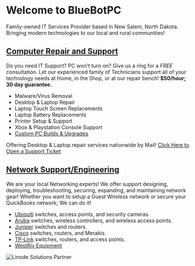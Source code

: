 # Welcome to BlueBotPC

Family-owned IT Services Provider based in New Salem, North Dakota. Bringing modern technologies to our local and rural communities!

## [Computer Repair and Support](https://www.bluebotpc.com/pages/local-support/)

Do you need IT Support? PC won't turn on? Give us a ring for a _FREE_ consultation. Let our experienced family of Technicians support all of your technology needs at Home, in the Shop, or at our repair bench! **$50/hour; 30 day guarantee.**

- Malware/Virus Removal
- Desktop & Laptop Repair
- Laptop Touch Screen Replacements
- Laptop Battery Replacements
- Printer Setup & Support
- Xbox & Playstation Console Support
- [Custom PC Builds & Upgrades](https://www.bluebotpc.com/pages/custom-pc/)

Offering Desktop & Laptop repair services nationwide by Mail! [Click Here to Open a Support Ticket](https://forms.gle/LBAdQnoguwRzCkNo8)

## [Network Support/Engineering](https://www.bluebotpc.com/pages/wordpress)

We are your local Networking experts! We offer support designing, deploying, troubleshooting, securing, expanding, and maintaining network gear! Whether you want to setup a Guest Wireless network or secure your QuickBooks network; We can do it!

- [Ubiquiti](https://www.ui.com/) switches, access points, and security cameras.
- [Aruba](https://www.arubanetworks.com/) switches, wireless controllers, and wireless access points.
- [Juniper](https://www.juniper.net/us/en.html) switches and routers.
- [Cisco](https://www.cisco.com/) switches, routers, and Merakis.
- [TP-Link](https://www.tp-link.com/us/business-networking/) switches, routers, and access points.
- [WestRiv Equipment](https://westriv.com/)

![Linode Solutions Partner](https://gooby-s3.us-southeast-1.linodeobjects.com/linodeSolutionsPartnerBadge.png)
